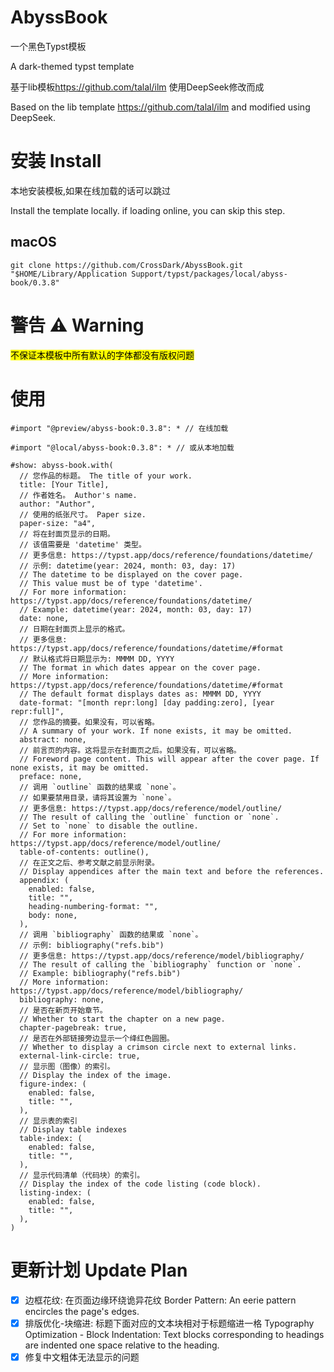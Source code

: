 # AbyssBook

一个黑色Typst模板

A dark-themed typst template

基于lib模板<https://github.com/talal/ilm> 使用DeepSeek修改而成

Based on the lib template <https://github.com/talal/ilm> and modified using DeepSeek.

# 安装 Install

本地安装模板,如果在线加载的话可以跳过

Install the template locally. if loading online, you can skip this step.

## macOS

`git clone https://github.com/CrossDark/AbyssBook.git "$HOME/Library/Application Support/typst/packages/local/abyss-book/0.3.8"`

# 警告 ⚠️ Warning

<mark>不保证本模板中所有默认的字体都没有版权问题</mark>

# 使用

```typst
#import "@preview/abyss-book:0.3.8": * // 在线加载 

#import "@local/abyss-book:0.3.8": * // 或从本地加载

#show: abyss-book.with(
  // 您作品的标题。 The title of your work.
  title: [Your Title],
  // 作者姓名。 Author's name.
  author: "Author",
  // 使用的纸张尺寸。 Paper size.
  paper-size: "a4",
  // 将在封面页显示的日期。
  // 该值需要是 'datetime' 类型。
  // 更多信息: https://typst.app/docs/reference/foundations/datetime/
  // 示例: datetime(year: 2024, month: 03, day: 17)
  // The datetime to be displayed on the cover page.
  // This value must be of type 'datetime'.
  // For more information: https://typst.app/docs/reference/foundations/datetime/
  // Example: datetime(year: 2024, month: 03, day: 17)
  date: none,
  // 日期在封面页上显示的格式。
  // 更多信息: https://typst.app/docs/reference/foundations/datetime/#format
  // 默认格式将日期显示为: MMMM DD, YYYY
  // The format in which dates appear on the cover page.
  // More information: https://typst.app/docs/reference/foundations/datetime/#format
  // The default format displays dates as: MMMM DD, YYYY
  date-format: "[month repr:long] [day padding:zero], [year repr:full]",
  // 您作品的摘要。如果没有，可以省略。
  // A summary of your work. If none exists, it may be omitted.
  abstract: none,
  // 前言页的内容。这将显示在封面页之后。如果没有，可以省略。
  // Foreword page content. This will appear after the cover page. If none exists, it may be omitted.
  preface: none,
  // 调用 `outline` 函数的结果或 `none`。
  // 如果要禁用目录，请将其设置为 `none`。
  // 更多信息: https://typst.app/docs/reference/model/outline/
  // The result of calling the `outline` function or `none`.
  // Set to `none` to disable the outline.
  // For more information: https://typst.app/docs/reference/model/outline/
  table-of-contents: outline(),
  // 在正文之后、参考文献之前显示附录。
  // Display appendices after the main text and before the references.
  appendix: (
    enabled: false,
    title: "",
    heading-numbering-format: "",
    body: none,
  ),
  // 调用 `bibliography` 函数的结果或 `none`。
  // 示例: bibliography("refs.bib")
  // 更多信息: https://typst.app/docs/reference/model/bibliography/
  // The result of calling the `bibliography` function or `none`.
  // Example: bibliography("refs.bib")
  // More information: https://typst.app/docs/reference/model/bibliography/
  bibliography: none,
  // 是否在新页开始章节。
  // Whether to start the chapter on a new page.
  chapter-pagebreak: true,
  // 是否在外部链接旁边显示一个绛红色圆圈。
  // Whether to display a crimson circle next to external links.
  external-link-circle: true,
  // 显示图（图像）的索引。
  // Display the index of the image.
  figure-index: (
    enabled: false,
    title: "",
  ),
  // 显示表的索引
  // Display table indexes
  table-index: (
    enabled: false,
    title: "",
  ),
  // 显示代码清单（代码块）的索引。
  // Display the index of the code listing (code block).
  listing-index: (
    enabled: false,
    title: "",
  ),
)
```

# 更新计划 Update Plan

- [x] 边框花纹: 在页面边缘环绕诡异花纹 Border Pattern: An eerie pattern encircles the page's edges.
- [x] 排版优化-块缩进: 标题下面对应的文本块相对于标题缩进一格 Typography Optimization - Block Indentation: Text blocks corresponding to headings are indented one space relative to the heading.
- [x] 修复中文粗体无法显示的问题
